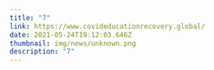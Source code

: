 ```yaml
---
title: "7"
link: https://www.covideducationrecovery.global/
date: 2021-05-24T19:12:03.646Z
thumbnail: img/news/unknown.png
description: "7"
---
```

